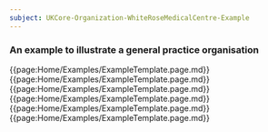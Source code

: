 ```yaml
---
subject: UKCore-Organization-WhiteRoseMedicalCentre-Example
---
```

### An example to illustrate a general practice organisation

{{page:Home/Examples/ExampleTemplate.page.md}}
{{page:Home/Examples/ExampleTemplate.page.md}}
{{page:Home/Examples/ExampleTemplate.page.md}}
{{page:Home/Examples/ExampleTemplate.page.md}}
{{page:Home/Examples/ExampleTemplate.page.md}}
{{page:Home/Examples/ExampleTemplate.page.md}}
